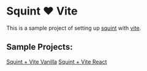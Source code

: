 # Squint ❤️ Vite

This is a sample project of setting up [squint](https://github.com/squint-cljs/squint)
with [vite](https://vitejs.dev/).


## Sample Projects:
[Squint + Vite Vanilla](./vanilla/)
[Squint + Vite React](./react/)
